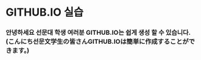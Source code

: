 # GITHUB.IO 실습

### 안녕하세요 선문대 학생 여러분 GITHUB.IO는 쉽게 생성 할 수 있습니다. (こんにち선문文学生の皆さんGITHUB.IOは簡単に作成することができます。)
